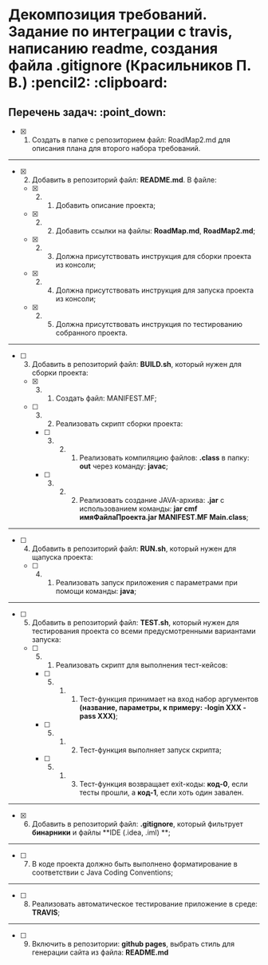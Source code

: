 <h1>Декомпозиция требований. Задание по интеграции с travis, написанию readme, создания файла .gitignore (Красильников П. В.) :pencil2: :clipboard:</h1>

<h2>Перечень задач: :point_down:</h2>

  - [x] 1. Создать в папке с репозиторием файл: RoadMap2.md для описания плана для второго набора требований.

<hr>

  - [x] 2. Добавить в репозиторий файл: **README.md**. В файле:

    - [x] 2. 1. Добавить описание проекта;

    - [x] 2. 2. Добавить ссылки на файлы: **RoadMap.md**, **RoadMap2.md**;

    - [x] 2. 3. Должна присутствовать инструкция для сборки проекта из консоли;

    - [x] 2. 4. Должна присутствовать инструкция для запуска проекта из консоли;

    - [x] 2. 5. Должна присутствовать инструкция по тестированию собранного проекта.

<hr>
  
  - [ ] 3. Добавить в репозиторий файл: **BUILD.sh**, который нужен для сборки проекта:

    - [x] 3. 1. Создать файл: MANIFEST.MF;

    - [ ] 3. 2. Реализовать скрипт сборки проекта:

      - [ ] 3. 2. 1. Реализовать компиляцию файлов: **.class** в папку: **out** через команду: **javac**;

      - [ ] 3. 2. 2. Реализовать создание JAVA-архива: **.jar** с использованием команды: **jar cmf имяФайлаПроекта.jar MANIFEST.MF Main.class**;

<hr>

  - [ ] 4. Добавить в репозиторий файл: **RUN.sh**, который нужен для щапуска проекта:

      - [ ] 4. 1. Реализовать запуск приложения с параметрами при помощи команды: **java**;

<hr>
  
  - [ ] 5. Добавить в репозиторий файл: **TEST.sh**, который нужен для тестирования проекта со всеми предусмотренными вариантами запуска:

      - [ ] 5. 1. Реализовать скрипт для выполнения тест-кейсов:

        - [ ] 5. 1. 1. Тест-функция принимает на вход набор аргументов **(название, параметры, к примеру: -login XXX -pass XXX)**;

        - [ ] 5. 1. 2. Тест-функция выполняет запуск скрипта;

        - [ ] 5. 1. 3. Тест-функция возвращает exit-коды: **код-0**, если тесты прошли, а **код-1**, если хоть один завален.

<hr>
  
  - [x] 6. Добавить в репозиторий файл: **.gitignore**, который фильтрует **бинарники** и файлы **IDE (.idea, .iml) **;

<hr>

  - [ ] 7. В коде проекта должно быть выполнено форматирование в соответствии с Java Coding Conventions;

<hr>

  - [ ] 8. Реализовать автоматическое тестирование приложение в среде: **TRAVIS**;

<hr>

  - [ ] 9. Включить в репозитории: **github pages**, выбрать стиль для генерации сайта из файла: **README.md**


